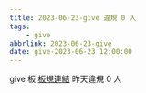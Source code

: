 ```yaml
---
title: 2023-06-23-give 違規 0 人
tags:
    - give
abbrlink: 2023-06-23-give
date: give-2023-06-23 12:00:00
---
```

give 板 [板規連結](https://www.ptt.cc/bbs/give/M.1612495900.A.C32.html)
昨天違規 0 人
